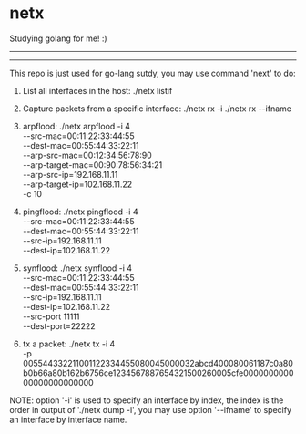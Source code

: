 # netx

Studying golang for me! :)

***********************************************************************************
***********************************************************************************

This repo is just used for go-lang sutdy, you may use command 'next' to do:

1. List all interfaces in the host:
    ./netx listif

2. Capture packets from a specific interface:
    ./netx rx -i <N>
    ./netx rx --ifname <ifname>

3. arpflood:
    ./netx arpflood -i 4 \
                    --src-mac=00:11:22:33:44:55 \
                    --dest-mac=00:55:44:33:22:11 \
                    --arp-src-mac=00:12:34:56:78:90 \
                    --arp-target-mac=00:90:78:56:34:21 \
                    --arp-src-ip=192.168.11.11 \
                    --arp-target-ip=102.168.11.22 \
                    -c 10

4. pingflood:
    ./netx pingflood -i 4 \
                     --src-mac=00:11:22:33:44:55 \
                     --dest-mac=00:55:44:33:22:11 \
                     --src-ip=192.168.11.11 \
                     --dest-ip=102.168.11.22

5. synflood:
    ./netx synflood -i 4 \
                    --src-mac=00:11:22:33:44:55 \
                    --dest-mac=00:55:44:33:22:11 \
                    --src-ip=192.168.11.11 \
                    --dest-ip=102.168.11.22 \
                    --src-port 11111 \
                    --dest-port=22222

6. tx a packet:
    ./netx tx -i 4 \
              -p 005544332211001122334455080045000032abcd400080061187c0a80b0b66a80b162b6756ce1234567887654321500260005cfe000000000000000000000000


NOTE:
    option '-i' is used to specify an interface by index, the index is the
    order in output of './netx dump -l', you may use option '--ifname' to
    specify an interface by interface name.
